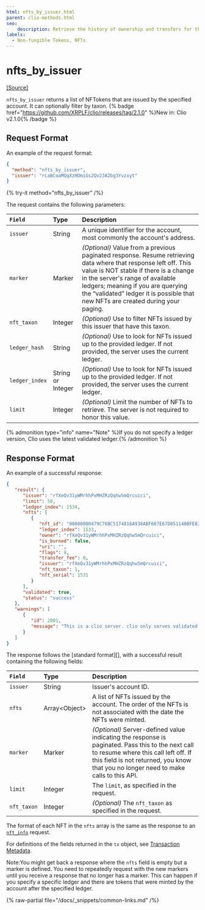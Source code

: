 ```yaml
---
html: nfts_by_issuer.html
parent: clio-methods.html
seo:
    description: Retrieve the history of ownership and transfers for the specified NFT using Clio server's `nft_history` API.
labels:
  - Non-fungible Tokens, NFTs
---
```

# nfts_by_issuer

[[Source]](https://github.com/XRPLF/clio/blob/develop/src/rpc/handlers/NFTsByIssuer.cpp "Source")

`nfts_by_issuer` returns a list of NFTokens that are issued by the specified account. It can optionally filter by taxon. {% badge href="https://github.com/XRPLF/clio/releases/tag/2.1.0" %}New in: Clio v2.1.0{% /badge %}

## Request Format
An example of the request format:

```json
{
  "method": "nfts_by_issuer",
  "issuer": "rLaBCoaMQqXzHDmiGs2Qv2JA2bg3Yvzxyt"
}
```

{% try-it method="nfts_by_issuer" /%}

The request contains the following parameters:

| `Field`        | Type    | Description                    |
|:---------------|:--------|:-------------------------------|
| `issuer`       | String  | A unique identifier for the account, most commonly the account's address.  |
| `marker`       | Marker  | _(Optional)_ Value from a previous paginated response. Resume retrieving data where that response left off. This value is NOT stable if there is a change in the server's range of available ledgers; meaning if you are querying the “validated” ledger it is possible that new NFTs are created during your paging. |
| `nft_taxon`    | Integer | _(Optional)_ Use to filter NFTs issued by this issuer that have this taxon. |
| `ledger_hash`  | String  | _(Optional)_ Use to look for NFTs issued up to the provided ledger. If not provided, the server uses the current ledger. |
| `ledger_index` | String or Integer | _(Optional)_ Use to look for NFTs issued up to the provided ledger. If not provided, the server uses the current ledger. |
| `limit`        | Integer | _(Optional)_ Limit the number of NFTs to retrieve. The server is not required to honor this value.|


{% admonition type="info" name="Note" %}If you do not specify a ledger version, Clio uses the latest validated ledger.{% /admonition %}

## Response Format

An example of a successful response:

```json
{
   "result": {
      "issuer": "rfXeQv31yWMrhhPxMHZRzQqhw5mQrcuici",
      "limit": 50,
      "ledger_index": 1534,
      "nfts": [
         {
            "nft_id": "00080000479C76BC5174816A938ABF667E67D851140BFE03F068FA97000005FB",
            "ledger_index": 1533,
            "owner": "rfXeQv31yWMrhhPxMHZRzQqhw5mQrcuici",
            "is_burned": false,
            "uri": "",
            "flags": 8,
            "transfer_fee": 0,
            "issuer": "rfXeQv31yWMrhhPxMHZRzQqhw5mQrcuici",
            "nft_taxon": 1,
            "nft_serial": 1531
         }
      ],
      "validated": true,
      "status": "success"
   },
   "warnings": [
      {
         "id": 2001,
         "message": "This is a clio server. clio only serves validated data. If you want to talk to rippled, include 'ledger_index':'current' in your request"
      }
   ]
}
```

The response follows the [standard format][], with a successful result containing the following fields:

| `Field`            | Type                       | Description                |
|:-------------------|:---------------------------|:---------------------------|
| `issuer`           | String                     | Issuer's account ID.       |
| `nfts`             | Array&lt;Object&gt;              | A list of NFTs issued by the account. The order of the NFTs is not associated with the date the NFTs were minted. |
| `marker`           | Marker                     | _(Optional)_ Server-defined value indicating the response is paginated. Pass this to the next call to resume where this call left off. If this field is not returned, you know that you no longer need to make calls to this API. |
| `limit`            | Integer                    | The `limit`, as specified in the request. |
| `nft_taxon`        | Integer                    | _(Optional)_ The `nft_taxon` as specified in the request. |

The format of each NFT in the `nfts` array is the same as the response to an [`nft_info`](nft_info.md) request.

For definitions of the fields returned in the `tx` object, see [Transaction Metadata](../../../protocol/transactions/metadata.md).

Note:You might get back a response where the `nfts` field is empty but a marker is defined. You need to repeatedly request with the new markers until you receive a response that no longer has a marker. This can happen if you specify a specific ledger and there are tokens that were minted by the account after the specified ledger.

{% raw-partial file="/docs/_snippets/common-links.md" /%}

